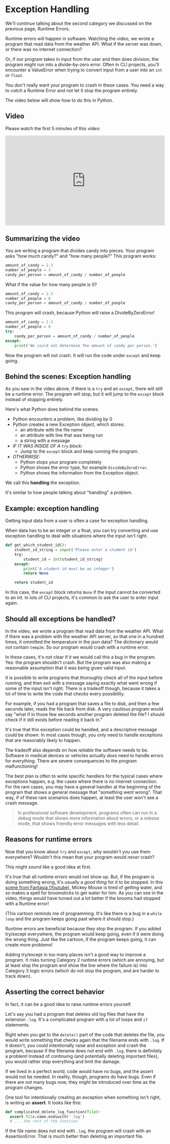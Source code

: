 # Exception Handling

We'll continue talking about the second category we discussed on the previous page, Runtime Errors.

Runtime errors will happen in software. Watching the video, we wrote a program 
that read data from the weather API. What if the server was down, or there was 
no internet connection?

Or, if our program takes in input from the user and then does division, the 
program might run into a divide-by-zero error. Often in CLI projects, you'll
encounter a ValueError when trying to convert input from a user into an `int` or
`float`.

You don't really want your program to crash in these cases. You need a way to 
*catch* a Runtime Error and not let it stop the program entirely.

The video below will show how to do this in Python.

## Video

Please watch the first 5 minutes of this video:

<div style="position: relative; padding-bottom: 56.25%; height: 0;"><iframe src="https://www.youtube.com/embed/brICUKrzVR0" title="YouTube video player" frameborder="0" allow="accelerometer; autoplay; clipboard-write; encrypted-media; gyroscope; picture-in-picture" allowfullscreen style="position: absolute; top: 0; left: 0; width: 100%; height: 100%;"></iframe></div>

## Summarizing the video

You are writing a program that divides candy into pieces. Your program asks "how 
much candy?" and "how many people?" This program works:

```python
amount_of_candy = 2.3
number_of_people = 3
candy_per_person = amount_of_candy / number_of_people
```

What if the value for how many people is 0?

```python
amount_of_candy = 2.3
number_of_people = 0
candy_per_person = amount_of_candy / number_of_people
```

This program will crash, because Python will raise a DivideByZeroError!


```python
amount_of_candy = 2.3
number_of_people = 0
try:
    candy_per_person = amount_of_candy / number_of_people
except:
    print('We could not determine the amount of candy per person.')
```

Now the program will not crash. It will run the code under `except` and keep going.

## Behind the scenes: Exception handling

As you saw in the video above, if there is a `try` and an `except`, there will 
still be a runtime error. The program will stop, but it will jump to the `except`
block instead of stopping entirely.

Here's what Python does behind the scenes:

* Python encounters a problem, like dividing by 0
* Python creates a new Exception object, which stores:
  * an attribute with the file name
  * an attribute with line that was being run
  * a string with a message
* _IF IT WAS INSIDE OF A `try` block:_
  * Jump to the `except` block and keep running the program.
* _OTHERWISE:_
    * Python stops your program completely
    * Python shows the error type, for example `DivideByZeroError`.
    * Python shows the information from the Exception object.

We call this **handling** the exception.

It's similar to how people talking about "handling" a problem. 

## Example: exception handling

Getting input data from a user is often a case for exception handling.

When data has to be an integer or a float, you can try converting and use 
exception handling to deal with situations where the input isn't right. 

```python
def get_which_student_id():
    student_id_string = input('Please enter a student id')
    try:
        student_id = int(student_id_string)
    except:
        print('A student id must be an integer')
        return None

    return student_id
```

In this case, the `except` block returns `None` if the input cannot be converted
to an int. In lots of CLI projects, it's common to ask the user to enter input
again.

## Should all exceptions be handled?

In the video, we wrote a program that read data from the weather API. What if 
there was a problem with the weather API server, so that one in a hundred times, 
it ommitted the temperature in the json data? The dictionary would not contain 
`temp2m`. So our program would crash with a runtime error.

In these cases, it's not clear if it we would call this a *bug* in the program. 
Yes: the program shouldn't crash. But the program was also making a reasonable 
assumption that it was being given valid input.

It is possible to write programs that thoroughly check all of the input before 
running, and then exit with a message saying exactly what went wrong if some of 
the input isn't right. There is a tradeoff though, because it takes a lot of time 
to write the code that checks every possibility.

For example, if you had a program that saves a file to disk, and then a few 
seconds later, reads the file back from disk. A very cautious program would say
"what if in those few seconds another program deleted the file? I should check 
if it still exists before reading it back in." 

It's true that this exception could be handled, and a descriptive message could 
be shown. In most cases though, you only need to handle exceptions that are 
reasonably likely to happen.

The tradeoff also depends on how *reliable* the software needs to be. Software 
in medical devices or vehicles actually _does_ need to handle errors for 
everything. There are severe consequences to the program malfunctioning!

The best plan is often to write specific handlers for the typical cases where 
exceptions happen, e.g. the cases where there is no internet connection. For the 
rare cases, you may have a general handler at the beginning of the program that 
shows a general message that "something went wrong". That way, if of these rare 
scenarios does happen, at least the user won't see a crash message.

> In professional software development, programs often can run in a *debug* mode
> that shows more information about errors, or a *release* mode, that shows 
> friendly error messages with less detail. 

## Reasons for runtime errors

Now that you know about `try` and `except`, why wouldn't you use them everywhere? 
Wouldn't this mean that your program would _never_ crash?

This might sound like a good idea at first.

It's true that all runtime errors would not show up. But, if the program is 
doing something wrong, it's usually a _good thing_ for it to be stopped. In 
this [scene from Fantasia (Youtube)](https://www.youtube.com/watch?v=oPDSoFgivPA), 
Mickey Mouse is tired of getting water, and so makes a spell for broomsticks to 
get water for him. As you can see in the video, things would have turned out a
lot better if the brooms had stopped with a Runtime error!

(This cartoon reminds me of programming. It's like there is a bug in a 
`while loop` and the program keeps going past where it should stop.)

Runtime errors are beneficial because they stop the program. If you added 
try/except everywhere, the program would keep going, even if it were doing the 
wrong thing. Just like the cartoon, if the program keeps going, it can create
more problems!

Adding try/except in too many places isn't a good way to improve a program. It risks turning Category 2 runtime errors 
(which are annoying, but at least stop the program and show the line where the 
failure is) into Category 3 logic errors (which do not stop the program, and are 
harder to track down).

## Asserting the correct behavior

In fact, it can be a good idea to raise runtime errors yourself. 

Let's say you had a program that deletes old log files that have the extension 
`.log`. It's a complicated program with a lot of loops and `if` statements. 

Right when you get to the `delete()` part of the code that deletes the file, 
you would write something that checks again that the filename ends with `.log`. 
If it doesn't, you could intentionally raise and exception and crash the program, because 
if the filename does not end with `.log`, there is definitely a problem! Instead 
of continuing (and potentially deleting important files), you would rather stop 
everything and limit the damage.

If we lived in a perfect world, code would have no bugs, and the assert would not be needed. In reality, though, 
programs do have bugs. Even if there are not many bugs now, they might be introduced over time as the program changes.

One tool for intentionally creating an exception when something isn't right, is 
writing an **assert**. It looks like this:

```python
def complicated_delete_log_function(file):
  assert file.name.endswith('.log')
  # ... the rest of the function
```

If the file name does not end with `.log`, the program will crash with an
AssertionError. That is much better than deleting an important file.
